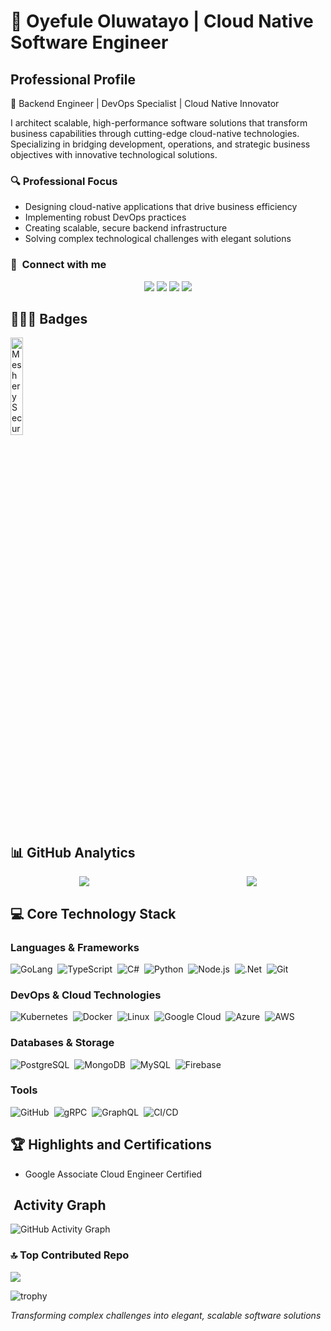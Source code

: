 # 👋 Oyefule Oluwatayo | Cloud Native Software Engineer

## Professional Profile

🚀 Backend Engineer | DevOps Specialist | Cloud Native Innovator

I architect scalable, high-performance software solutions that transform business capabilities through cutting-edge cloud-native technologies. Specializing in bridging development, operations, and strategic business objectives with innovative technological solutions.

### 🔍 Professional Focus
- Designing cloud-native applications that drive business efficiency
- Implementing robust DevOps practices
- Creating scalable, secure backend infrastructure
- Solving complex technological challenges with elegant solutions

### :link: &nbsp;Connect with me
<div align='center'>
<a href="https://oyefuleoluwatayo.netlify.app" target="_blank"><img src="https://img.shields.io/badge/-Portfolio-8a7560?style=for-the-badge&logo=Google-Chrome&logoColor=white"/></a>
<a href="https://www.linkedin.com/in/oyefule-oluwatayo" target="_blank"><img src="https://img.shields.io/badge/-LinkedIn-0077B5?style=for-the-badge&logo=Linkedin&logoColor=white"/></a>
<a href="mailto:oyefuleoluwatayo@gmail.com?subject=Professional%20Opportunity" target="_blank"><img src="https://img.shields.io/badge/-Email-0F9D58?style=for-the-badge&logo=Gmail&logoColor=white"/></a>
<a href="https://www.github.com/gentcod" target="_blank"><img src="https://img.shields.io/badge/-GitHub-05122A?style=for-the-badge&logo=github&logoColor=white"/></a>
</div>

## 🥇🥇🥇 Badges
<img src="https://github.com/user-attachments/assets/1ede5ad3-b4a7-4820-b88e-c6eb73233f30" alt="Meshery Security Sentinel Image" width="20%"/>

## 📊 GitHub Analytics

<div align=center style="display:flex; justify-content:center; align-items:center; column-gap:2rem">
  <div style="width:50%">
    <a href="https://www.github.com/gentcod">
      <img src="https://github-readme-stats-eight-theta.vercel.app/api?username=gentcod&show_icons=true&theme=algolia&include_all_commits=true&count_private=true"/>
    </a>
  </div>
  <div style="width:50%">
    <a href="#">
      <img src="https://github-readme-stats.vercel.app/api/top-langs/?username=gentcod&langs_count=12&layout=compact&count_private=true&hide=html,css"/>
    </a>
  </div>
</div>

## 💻 Core Technology Stack

### Languages & Frameworks
![GoLang](https://img.shields.io/badge/-GoLang-white?style=flat&logo=go&logoColor=29beb0)&nbsp;
![TypeScript](https://img.shields.io/badge/-TypeScript-05123A?style=flat&logo=typescript&logoColor=007acc)&nbsp;
![C#](https://img.shields.io/badge/-C%23-800080?style=flat&logo=csharp&logoColor=white)&nbsp;
![Python](https://img.shields.io/badge/-Python-007acc?style=flat&logo=python&logoColor=ffe873)&nbsp;
![Node.js](https://img.shields.io/badge/-NodeJS-05122A?style=flat&logo=node.js&logoColor=339933)&nbsp;
![.Net](https://img.shields.io/badge/-.NET-5D3FD3?style=flat&logo=.net&logoColor=white)&nbsp;
![Git](https://img.shields.io/badge/-Git-05122A?style=flat&logo=git)&nbsp;

### DevOps & Cloud Technologies
![Kubernetes](https://img.shields.io/badge/-Kubernetes-326CE5?style=flat&logo=kubernetes&logoColor=white)&nbsp;
![Docker](https://img.shields.io/badge/-Docker-0db7ed?style=flat&logo=docker&logoColor=white)&nbsp;
![Linux](https://img.shields.io/badge/-Linux-fff?style=flat&logo=linux)&nbsp;
![Google Cloud](https://img.shields.io/badge/-Google%20Cloud-4285F4?style=flat&logo=google-cloud&logoColor=white)&nbsp;
![Azure](https://img.shields.io/badge/-Azure-0089D6?style=flat&logo=microsoft&logoColor=white)&nbsp;
![AWS](https://img.shields.io/badge/-AWS-232f3e?style=flat&logo=amazon&logoColor=ff9900)&nbsp;

### Databases & Storage
![PostgreSQL](https://img.shields.io/badge/-Postgres-0064a5?style=flat&logo=postgresql&logoColor=white)&nbsp;
![MongoDB](https://img.shields.io/badge/-MongoDB-eee?style=flat&logo=mongodb&logoColor=green)&nbsp;
![MySQL](https://img.shields.io/badge/-MySQL-00758f?style=flat&logo=mysql&logoColor=f29111)&nbsp;
![Firebase](https://img.shields.io/badge/-Firebase-05122A?style=flat&logo=firebase&logoColor=FFCA28)&nbsp;

### Tools
![GitHub](https://img.shields.io/badge/-GitHub-05122A?style=flat&logo=github)&nbsp;
![gRPC](https://img.shields.io/badge/-gRPC-0064a5?style=flat&logo=rpc&logoColor=white)&nbsp;
![GraphQL](https://img.shields.io/badge/-GraphQL-eee?style=flat&logo=graphql&logoColor=ee7aa4)&nbsp;
![CI/CD](https://img.shields.io/badge/-CI/CD-05122A?style=flat&logo=cicd&logoColor=FFCA28)&nbsp;

<!--
## 🚀 Featured Projects

### [NLP-to-SQL](https://github.com/gentcod/nlp-to-sql): Intelligent Database Interaction
- Backend application enabling conversational database interactions
- Leveraged Retrieval-Augmented Generation (RAG)
- Created context-aware, tailored response mechanisms

### [DO-Nginx-App](https://github.com/gentcod/do-nginx-app): Cloud Native Server Automation Tool
- Developed using GoLang, Shell and Docker
- Implemented to work as a GitHub Action 
- Developed to securely access virtual machines and automate server initialization
-->
## 🏆 Highlights and Certifications
<!-- - Contributor to CNCF Projects: Meshery, Jaeger -->
<!-- - Contributor to CNCF Projects -->
- Google Associate Cloud Engineer Certified

## &nbsp;Activity Graph

<p align='center'>
  
![GitHub Activity Graph](https://github-readme-activity-graph.vercel.app/graph/?username=gentcod&bg_color=1F222E&color=F8D866&line=345a6a&point=FFFFFF&hide_border=true) 

</p>

### 🔝 Top Contributed Repo

![](https://github-contributor-stats.vercel.app/api?username=gentcod&limit=5&theme=algolia&combine_all_yearly_contributions=true)

![trophy](https://github-profile-trophy.vercel.app/?username=gentcod&theme=gruvbox)

<!-- ---
[![An image of @rohansen856's Holopin badges, which is a link to view their full Holopin profile](https://holopin.me/gentcod)](https://holopin.io/@gentcod)

 [![](https://visitcount.itsvg.in/api?id=gentcod&icon=1&color=0)](https://visitcount.itsvg.in) -->

*Transforming complex challenges into elegant, scalable software solutions*
